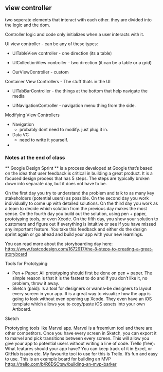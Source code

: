 ## view controller

two seperate elements that interact with each other. they are divided into the logic and the dom.

Controller logic and code only initializes when a user interacts with it.

UI view controller - can be any of these types:

- UITableView controller - one direction (its a table)

- UICollectionView controller - two direction (it can be a table or a grid)

- OurViewController - custom

Container View Controllers - The stuff thats in the UI

- UITabBarController - the things at the bottom that help navigate the media

- UINavigationController - navigation menu thing from the side.

Modifying View Controllers

- Navigation
  - probably dont need to modify. just plug it in.
- Data VC
  - need to write it yourself.
-



### Notes at the end of class


** Google Design Sprint ** is a process developed at Google that’s based on the idea that user feedback is critical in building a great product. It is a focused design process that has 5 steps. The steps are typically broken down into separate day, but it does not have to be.

On the first day you try to understand the problem and talk to as many key stakeholders (potential users) as possible.
On the second day you work individually to come up with detailed solutions.
On the third day you work as a team to decide which solution from the previous day makes the most sense.
On the fourth day you build out the solution, using pen + paper, prototyping tools, or even Xcode.
On the fifth day, you show your solution to customers and figure out if everything is intuitive or see if you have missed any important feature.
You take this feedback and either do the design sprint again or go ahead and build your app with your new learnings.

You can read more about the storyboarding day here: https://www.fastcodesign.com/1672917/the-8-steps-to-creating-a-great-storyboard

Tools for Prototyping:
- Pen + Paper: All prototyping should first be done on pen + paper. The simple reason is that it is the fastest to do and if you don’t like it, no problem, throw it away.
- Sketch (paid): Is a tool for designers or wanna-be designers to layout every screen in your app. It is a great way to visualize how the app is going to look without even opening up Xcode. They even have an iOS template which allows you to copy/paste iOS assets into your own Artboard.

Sketch

Prototyping tools like Marvel app. Marvel is a freemium tool and there are other competitors. Once you have every screen in Sketch, you can export it to marvel and pick transitions between every screen. This will allow you give your app to potential users without writing a line of code.
Trello (free): What features should your app have? You can keep track of it in Excel, or GitHub issues etc. My favourite tool to use for this is Trello. It’s fun and easy to use. This is an example board for building an MVP https://trello.com/b/R6DSCtsw/building-an-mvp-barker
